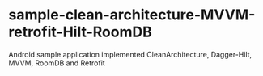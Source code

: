# sample-clean-architecture-MVVM-retrofit-Hilt-RoomDB
Android sample application implemented CleanArchitecture, Dagger-Hilt, MVVM, RoomDB and Retrofit

